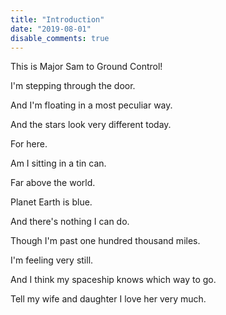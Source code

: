```yaml
---
title: "Introduction"
date: "2019-08-01"
disable_comments: true
---
```


This is Major Sam to Ground Control!

I'm stepping through the door.

And I'm floating in a most peculiar way.

And the stars look very different today.

For here.

Am I sitting in a tin can.

Far above the world.

Planet Earth is blue.

And there's nothing I can do.

Though I'm past one hundred thousand miles.

I'm feeling very still.

And I think my spaceship knows which way to go.

Tell my wife and daughter I love her very much.

